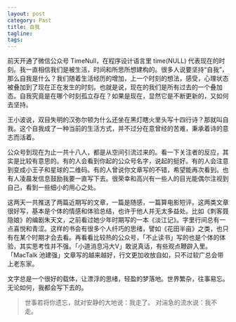 ```yaml
---
layout: post
category: Past
title: 自我
tagline:
tags: 
---
```


前天开通了微信公众号 TimeNull，在程序设计语言里 time(NULL) 代表现在的时刻。我一直相信我们是被生活，时间和所思所想建构的。很多人说要坚持“自我”，那么自我是什么？我们随着生活经历的增加，上一个时刻的想法，感受，心理状态被叠加到了现在正在发生的时刻。也就是说，现在的我们是所有过去的一个叠加态。自我究竟是在哪个时刻孤立存在？如果是现在，显然它是不断更新的，又如何去坚持。

王小波说，双目失明的汉弥尔顿为什么还坐在黑灯瞎火里头写十四行诗？那就叫自我。这个自我成了一种当前的生活方式，并不过分在意曾经的苦难，秉承着诗的意志而活着。

公众号到现在为止一共十八人，都是从空间引流过来的。看一下关注者的反应，其实是比较有意思的。有的人会看到你起的公众号名字，说起的挺好。有的人会注意到变成小王子和星球的二维码。有的人曾说你文章写的不错，希望能再次看到。也有人凌晨发信息鼓励我要一直写下去。很荣幸和高兴有一些人的目光能偶尔注视到自己，看到一些细小的用心之处。

这两天一共推送了两篇近期写的文章，一篇是随感，一篇算电影短评。这两类文章很好写，基本是个体的情感和体验总结，也许于他人并无太多益处。比如《刺客聂隐娘》的编剧朱天文，之前看过她少年时期写的一本《淡江记》。字里行间总有一点喜悦和青涩。这样的书会有很多个人纤巧的思绪，譬如《花田半亩》之类，也只有在某个时期才会去看。再看看比较热的公众号，「不止读书」写的也是个体的体验，其实思考性并不强。「小道消息冯大V」敢说真话，有些观点鞭辟入里。「MacTalk 池建强」文章写的越来越好，行文更加收放自如，只不过软广总会带上老东家。

文字总是一个很好的载体，让漂浮的思绪，轻盈的梦落地。世界繁杂，往事易忘。无论如何，我都会写下去的。

> 世事若将你遗忘，就对安静的大地说：我走了。
> 对湍急的流水说：我不走。
